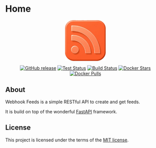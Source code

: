 # Home

<img src="assets/logo.png" alt="Diun" width="128px" style="display: block; margin-left: auto; margin-right: auto"/>

<p align="center">
  <a href="https://github.com/marclandis/webhookfeeds/releases/latest"><img src="https://img.shields.io/github/release/marclandis/webhookfeeds.svg?style=flat-square" alt="GitHub release"></a>
  <a href="https://github.com/marclandis/webhookfeeds/actions?workflow=test"><img src="https://img.shields.io/github/actions/workflow/status/marclandis/webhookfeeds/test.yml?branch=main&label=test&logo=github&style=flat-square" alt="Test Status"></a>
  <a href="https://github.com/marclandis/webhookfeeds/actions?workflow=create-docker-image"><img src="https://img.shields.io/github/actions/workflow/status/marclandis/webhookfeeds/create-docker-image.yml?branch=main&label=build&logo=github&style=flat-square" alt="Build Status"></a>
  <a href="https://hub.docker.com/r/marclandis/webhookfeeds/"><img src="https://img.shields.io/docker/stars/marclandis/webhookfeeds.svg?style=flat-square&logo=docker" alt="Docker Stars"></a>
  <a href="https://hub.docker.com/r/marclandis/webhookfeeds/"><img src="https://img.shields.io/docker/pulls/marclandis/webhookfeeds.svg?style=flat-square&logo=docker" alt="Docker Pulls"></a>
</p>

## About

Webhook Feeds is a simple RESTful API to create and get feeds.

It is build on top of the wonderful <a href="https://fastapi.tiangolo.com/" target="_blank">FastAPI</a> framework.

## License

This project is licensed under the terms of the [MIT license](./license.md).